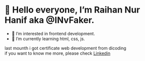 # 👋 Hello everyone, I’m Raihan Nur Hanif aka @INvFaker.
- 👀 I’m interested in frontend development.
- 🌱 I’m currently learning html, css, js.

last mounth i got certificate web development from dicoding<br>
if you want to know me more, please check [Linkedin](https://www.linkedin.com/in/raihannh25/)

